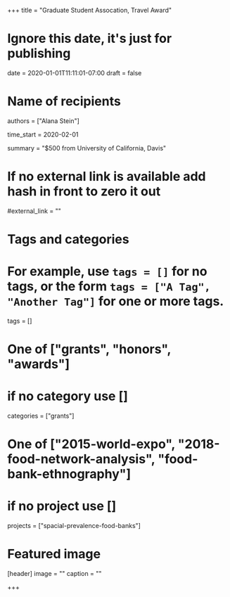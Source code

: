 +++
title = "Graduate Student Assocation, Travel Award"
# Ignore this date, it's just for publishing
date = 2020-01-01T11:11:01-07:00
draft = false

# Name of recipients
authors = ["Alana Stein"]

time_start = 2020-02-01

summary = "$500 from University of California, Davis"

# If no external link is available add  hash in front to zero it out
#external_link = ""

# Tags and categories
# For example, use `tags = []` for no tags, or the form `tags = ["A Tag", "Another Tag"]` for one or more tags.
tags = []

# One of ["grants", "honors", "awards"]
# if no category use []
categories = ["grants"]

# One of ["2015-world-expo", "2018-food-network-analysis", "food-bank-ethnography"]
# if no project use []
projects = ["spacial-prevalence-food-banks"]

# Featured image
[header]
image = ""
caption = ""

+++


